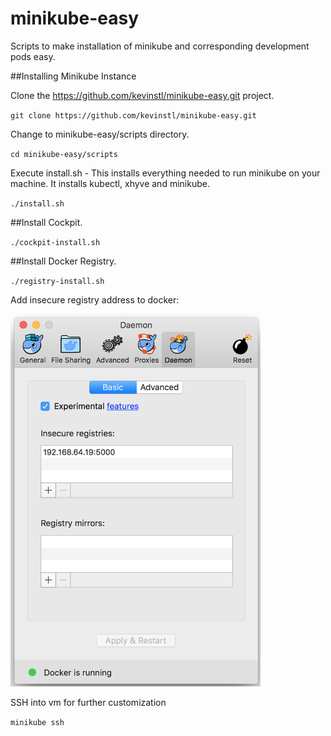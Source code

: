 # minikube-easy
Scripts to make installation of minikube and corresponding development pods easy.


##Installing Minikube Instance


Clone the https://github.com/kevinstl/minikube-easy.git project. 

`git clone https://github.com/kevinstl/minikube-easy.git`

Change to minikube-easy/scripts directory.

`cd minikube-easy/scripts`


Execute install.sh - This installs everything needed to run minikube on your machine. It installs kubectl, xhyve and minikube.

`./install.sh`


##Install Cockpit.

`./cockpit-install.sh`


##Install Docker Registry.

`./registry-install.sh`

Add insecure registry address to docker:

<img src="docker-insecure-registry.png" width="400"/>

SSH into vm for further customization

`minikube ssh`




